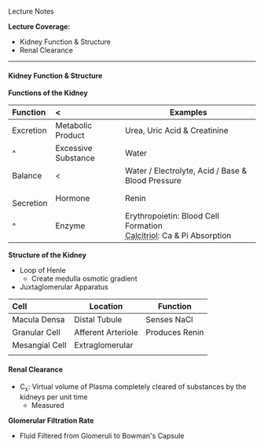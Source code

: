 Lecture Notes

**Lecture Coverage:**
- Kidney Function & Structure
- Renal Clearance

---
#### **Kidney Function & Structure**
**Functions of the Kidney**

| Function      | <                   | Examples                                                                                                               |
| :------------ | :------------------ | ---------------------------------------------------------------------------------------------------------------------- |
| Excretion     | Metabolic Product   | Urea, Uric Acid & Creatinine                                                                                           |
| ^             | Excessive Substance | Water                                                                                                                  |
| Balance       | <                   | Water / Electrolyte, Acid / Base & Blood Pressure                                                                      |
| <br>Secretion | Hormone             | Renin                                                                                                                  |
| ^             | Enzyme              | Erythropoietin: Blood Cell Formation<br><abbr Title="1,25-Dihydroxyl-Vitamin D3">Calcitriol</abbr>: Ca & Pi Absorption |

**Structure of the Kidney**
- Loop of Henle
	- Create medulla osmotic gradient
- Juxtaglomerular Apparatus

| Cell           | Location           | Function       |
| :------------- | ------------------ | -------------- |
| Macula Densa   | Distal Tubule      | Senses NaCl    |
| Granular Cell  | Afferent Arteriole | Produces Renin |
| Mesangial Cell | Extraglomerular    |                |
|                |                    |                |

#### **Renal Clearance**
- C<sub>x</sub>: Virtual volume of Plasma completely cleared of substances by the kidneys per unit time
	- Measured

**Glomerular Filtration Rate**
- Fluid Filtered from Glomeruli to Bowman's Capsule